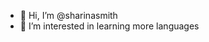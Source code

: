 - 👋 Hi, I’m @sharinasmith
- 👀 I’m interested in learning more languages

<!---
sharinasmith/sharinasmith is a ✨ special ✨ repository because its `README.md` (this file) appears on your GitHub profile.
You can click the Preview link to take a look at your changes.
--->
